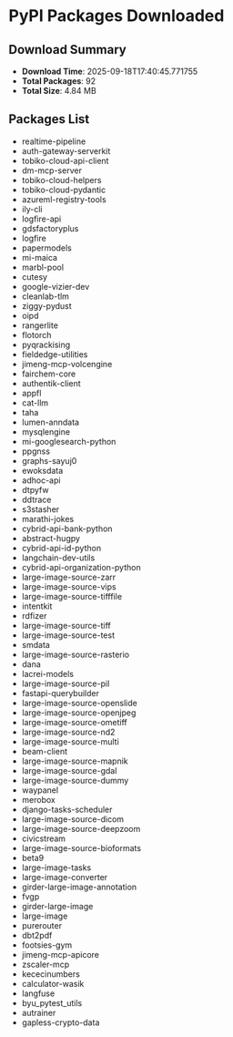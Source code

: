 # PyPI Packages Downloaded

## Download Summary
- **Download Time**: 2025-09-18T17:40:45.771755
- **Total Packages**: 92
- **Total Size**: 4.84 MB

## Packages List
- realtime-pipeline
- auth-gateway-serverkit
- tobiko-cloud-api-client
- dm-mcp-server
- tobiko-cloud-helpers
- tobiko-cloud-pydantic
- azureml-registry-tools
- ily-cli
- logfire-api
- gdsfactoryplus
- logfire
- papermodels
- mi-maica
- marbl-pool
- cutesy
- google-vizier-dev
- cleanlab-tlm
- ziggy-pydust
- oipd
- rangerlite
- flotorch
- pyqrackising
- fieldedge-utilities
- jimeng-mcp-volcengine
- fairchem-core
- authentik-client
- appfl
- cat-llm
- taha
- lumen-anndata
- mysqlengine
- mi-googlesearch-python
- ppgnss
- graphs-sayuj0
- ewoksdata
- adhoc-api
- dtpyfw
- ddtrace
- s3stasher
- marathi-jokes
- cybrid-api-bank-python
- abstract-hugpy
- cybrid-api-id-python
- langchain-dev-utils
- cybrid-api-organization-python
- large-image-source-zarr
- large-image-source-vips
- large-image-source-tifffile
- intentkit
- rdfizer
- large-image-source-tiff
- large-image-source-test
- smdata
- large-image-source-rasterio
- dana
- lacrei-models
- large-image-source-pil
- fastapi-querybuilder
- large-image-source-openslide
- large-image-source-openjpeg
- large-image-source-ometiff
- large-image-source-nd2
- large-image-source-multi
- beam-client
- large-image-source-mapnik
- large-image-source-gdal
- large-image-source-dummy
- waypanel
- merobox
- django-tasks-scheduler
- large-image-source-dicom
- large-image-source-deepzoom
- civicstream
- large-image-source-bioformats
- beta9
- large-image-tasks
- large-image-converter
- girder-large-image-annotation
- fvgp
- girder-large-image
- large-image
- purerouter
- dbt2pdf
- footsies-gym
- jimeng-mcp-apicore
- zscaler-mcp
- kececinumbers
- calculator-wasik
- langfuse
- byu_pytest_utils
- autrainer
- gapless-crypto-data
